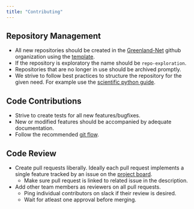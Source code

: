 ```yaml
---
title: "Contributing"
---
```


## Repository Management

* All new repositories should be created in the [Greenland-Net](https://github.com/QGreenland-Net) github organization using the [template](https://github.com/QGreenland-Net/template).
* If the repository is exploratory the name should be `repo-exploration`.
* Repositories that are no longer in use should be archived promptly.
* We strive to follow best practices to structure the repository for the given need. For example use the [scientific python guide](https://scientific-python.org/development/).

## Code Contributions

* Strive to create tests for all new features/bugfixes.
* New or modified features should be accompanied by adequate documentation.
* Follow the recommended [git flow](https://docs.github.com/en/get-started/using-github/github-flow#following-github-flow).

## Code Review

* Create pull requests liberally. Ideally each pull request implements a single feature tracked by an issue on the [project board](https://github.com/orgs/QGreenland-Net/projects/1/views/1).
    * Make sure pull request is linked to related issue in the description. 
* Add other team members as reviewers on all pull requests. 
    * Ping individual contributors on slack if their review is desired. 
    * Wait for atleast one approval before merging.
